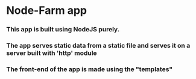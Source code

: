 # Node-Farm app

### This app is built using NodeJS purely.

### The app serves static data from a static file and serves it on a server built with 'http' module

### The front-end of the app is made using the "templates"
